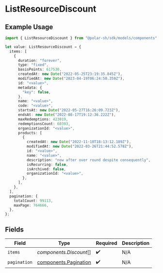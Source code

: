 # ListResourceDiscount

## Example Usage

```typescript
import { ListResourceDiscount } from "@polar-sh/sdk/models/components";

let value: ListResourceDiscount = {
  items: [
    {
      duration: "forever",
      type: "fixed",
      basisPoints: 617530,
      createdAt: new Date("2022-05-25T23:19:35.845Z"),
      modifiedAt: new Date("2023-04-19T06:24:50.359Z"),
      id: "<value>",
      metadata: {
        "key": false,
      },
      name: "<value>",
      code: "<value>",
      startsAt: new Date("2022-05-27T16:26:09.723Z"),
      endsAt: new Date("2022-08-17T19:12:36.222Z"),
      maxRedemptions: 423019,
      redemptionsCount: 60393,
      organizationId: "<value>",
      products: [
        {
          createdAt: new Date("2022-11-10T18:13:12.189Z"),
          modifiedAt: new Date("2022-03-26T21:44:52.578Z"),
          id: "<value>",
          name: "<value>",
          description: "now after over round despite consequently",
          isRecurring: false,
          isArchived: false,
          organizationId: "<value>",
        },
      ],
    },
  ],
  pagination: {
    totalCount: 99113,
    maxPage: 764666,
  },
};
```

## Fields

| Field                                                          | Type                                                           | Required                                                       | Description                                                    |
| -------------------------------------------------------------- | -------------------------------------------------------------- | -------------------------------------------------------------- | -------------------------------------------------------------- |
| `items`                                                        | *components.Discount*[]                                        | :heavy_check_mark:                                             | N/A                                                            |
| `pagination`                                                   | [components.Pagination](../../models/components/pagination.md) | :heavy_check_mark:                                             | N/A                                                            |